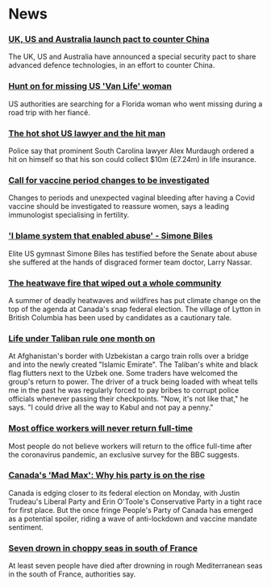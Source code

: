 # News
### [UK, US and Australia launch pact to counter China](https://www.bbc.com/news/world-58564837)
The UK, US and Australia have announced a special security pact to share advanced defence technologies, in an effort to counter China.
### [Hunt on for missing US 'Van Life' woman](https://www.bbc.com/news/world-us-canada-58579717)
US authorities are searching for a Florida woman who went missing during a road trip with her fiancé.
### [The hot shot US lawyer and the hit man](https://www.bbc.com/news/world-us-canada-58577936)
Police say that prominent South Carolina lawyer Alex Murdaugh ordered a hit on himself so that his son could collect $10m (£7.24m) in life insurance. 
### [Call for vaccine period changes to be investigated](https://www.bbc.com/news/health-58573593)
Changes to periods and unexpected vaginal bleeding after having a Covid vaccine should be investigated to reassure women, says a leading immunologist specialising in fertility.
### ['I blame system that enabled abuse' - Simone Biles](https://www.bbc.com/news/world-us-canada-58573887)
Elite US gymnast Simone Biles has testified before the Senate about abuse she suffered at the hands of disgraced former team doctor, Larry Nassar. 
### [The heatwave fire that wiped out a whole community](https://www.bbc.com/news/world-us-canada-58549880)
A summer of deadly heatwaves and wildfires has put climate change on the top of the agenda at Canada's snap federal election. The village of Lytton in British Columbia has been used by candidates as a cautionary tale. 
### [Life under Taliban rule one month on](https://www.bbc.com/news/world-asia-58550640)
At Afghanistan's border with Uzbekistan a cargo train rolls over a bridge and into the newly created "Islamic Emirate". The Taliban's white and black flag flutters next to the Uzbek one. Some traders have welcomed the group's return to power. The driver of a truck being loaded with wheat tells me in the past he was regularly forced to pay bribes to corrupt police officials whenever passing their checkpoints. "Now, it's not like that," he says. "I could drive all the way to Kabul and not pay a penny." 
### [Most office workers will never return full-time](https://www.bbc.com/news/business-58559179)
Most people do not believe workers will return to the office full-time after the coronavirus pandemic, an exclusive survey for the BBC suggests.
### [Canada's 'Mad Max': Why his party is on the rise](https://www.bbc.com/news/world-us-canada-58573878)
Canada is edging closer to its federal election on Monday, with Justin Trudeau's Liberal Party and Erin O'Toole's Conservative Party in a tight race for first place. But the once fringe People's Party of Canada has emerged as a potential spoiler, riding a wave of anti-lockdown and vaccine mandate sentiment.
### [Seven drown in choppy seas in south of France](https://www.bbc.com/news/world-europe-58579407)
At least seven people have died after drowning in rough Mediterranean seas in the south of France, authorities say.
